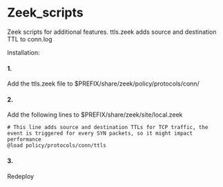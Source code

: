 # Zeek_scripts
Zeek scripts for additional features.
ttls.zeek adds source and destination TTL to conn.log

Installation:

#### 1.
Add the ttls.zeek file to $PREFIX/share/zeek/policy/protocols/conn/

#### 2.
Add the following lines to $PREFIX/share/zeek/site/local.zeek
```
# This line adds source and destination TTLs for TCP traffic, the event is triggered for every SYN packets, so it might impact performance
@load policy/protocols/conn/ttls
```
#### 3.
Redeploy
